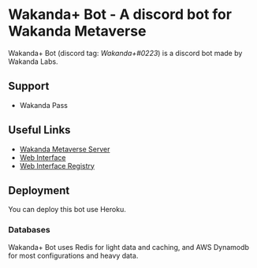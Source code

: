 # Wakanda+ Bot - A discord bot for Wakanda Metaverse

Wakanda+ Bot (discord tag: _Wakanda+#0223_) is a discord bot made by Wakanda Labs.

## Support

- Wakanda Pass

## Useful Links

- [Wakanda Metaverse Server](https://discord.gg/hzvXbjtzgj)
- [Web Interface](https://wakandaplus.wakanda-labs.com)
- [Web Interface Registry](https://github.com/wakandalabs/wakanda-plus-web)

## Deployment

You can deploy this bot use Heroku.

### Databases

Wakanda+ Bot uses Redis for light data and caching, and AWS Dynamodb for most configurations and heavy data.

